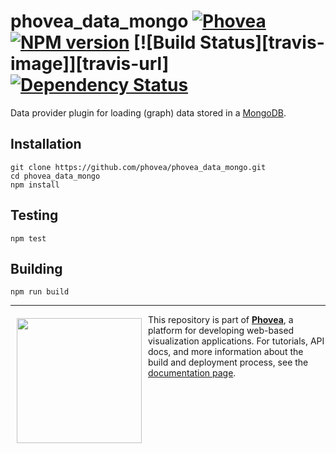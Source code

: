 phovea_data_mongo [![Phovea][phovea-image]][phovea-url] [![NPM version][npm-image]][npm-url] [![Build Status][travis-image]][travis-url] [![Dependency Status][daviddm-image]][daviddm-url]
=====================

Data provider plugin for loading (graph) data stored in a [MongoDB](https://www.mongodb.com/).

Installation
------------

```
git clone https://github.com/phovea/phovea_data_mongo.git
cd phovea_data_mongo
npm install
```

Testing
-------

```
npm test
```

Building
--------

```
npm run build
```



***

<a href="https://caleydo.org"><img src="http://caleydo.org/assets/images/logos/caleydo.svg" align="left" width="200px" hspace="10" vspace="6"></a>
This repository is part of **[Phovea](http://phovea.caleydo.org/)**, a platform for developing web-based visualization applications. For tutorials, API docs, and more information about the build and deployment process, see the [documentation page](http://phovea.caleydo.org).


[phovea-image]: https://img.shields.io/badge/Phovea-Server%20Plugin-10ACDF.svg
[phovea-url]: https://phovea.caleydo.org
[npm-image]: https://badge.fury.io/js/phovea_data_mongo.svg
[npm-url]: https://npmjs.org/package/phovea_data_mongo
[circleci-image]: https://circleci.com/gh/phovea/phovea_data_mongo?style=shield
[circleci-url]: https://circleci.com/gh/phovea/phovea_data_mongo
[daviddm-image]: https://david-dm.org/phovea/phovea_data_mongo/status.svg
[daviddm-url]: https://david-dm.org/phovea/phovea_data_mongo
